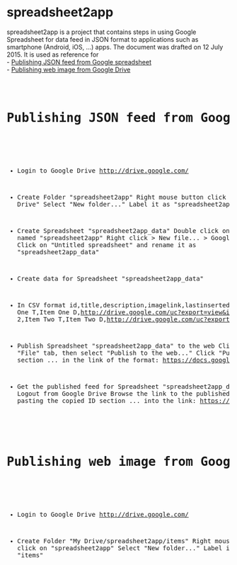 # spreadsheet2app
spreadsheet2app is a project that contains steps in using Google Spreadsheet for data feed in JSON format to applications such as smartphone (Android, iOS, ...) apps. The document was drafted on 12 July 2015. It is used as reference for
<br/>- <a href="#spreadsheet2app_1">Publishing JSON feed from Google spreadsheet</a>
<br/>- <a href="#spreadsheet2app_2">Publishing web image from Google Drive</a>

<br/>

<a name="#spreadsheet2app_1" />
<pre>
<h1>Publishing JSON feed from Google spreadsheet</h1>

- Login to Google Drive
http://drive.google.com/

- Create Folder "spreadsheet2app"
Right mouse button click on "My Drive"
Select "New folder..."
Label it as "spreadsheet2app"

- Create Spreadsheet "spreadsheet2app_data"
Double click on folder named "spreadsheet2app"
Right click > New file... > Google Sheets
Click on "Untitled spreadsheet" and rename it as "spreadsheet2app_data"

- Create data for Spreadsheet "spreadsheet2app_data"
- In CSV format
id,title,description,imagelink,lastinserted
1,Item One T,Item One D,http://drive.google.com/uc?export=view&id=<ID>&,7/13/2015
2,Item Two T,Item Two D,http://drive.google.com/uc?export=view&id=<ID>&,7/13/2015

- Publish Spreadsheet "spreadsheet2app_data" to the web
Click "File" tab, then select "Publish to the web..."
Click "Publish"
Copy ID section ... in the link of the format: https://docs.google.com/spreadsheets/d/.../pub?output=html

- Get the published feed for Spreadsheet "spreadsheet2app_data"
Logout from Google Drive
Browse the link to the published feed by pasting the copied ID section ... into the link:
https://spreadsheets.google.com/feeds/list/.../od6/public/values?alt=json&
</pre>

<a name="#spreadsheet2app_2" />
<pre>
<h1>Publishing web image from Google Drive</h1>

- Login to Google Drive
http://drive.google.com/

- Create Folder "My Drive/spreadsheet2app/items"
Right mouse button click on "spreadsheet2app"
Select "New folder..."
Label it as "items"

</pre>

<br/>

